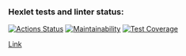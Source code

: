 ### Hexlet tests and linter status:
[![Actions Status](https://github.com/rasskazovilya/python-project-52/actions/workflows/hexlet-check.yml/badge.svg)](https://github.com/rasskazovilya/python-project-52/actions)
[![Maintainability](https://api.codeclimate.com/v1/badges/61b8cb48e1e16fa01194/maintainability)](https://codeclimate.com/github/rasskazovilya/python-project-52/maintainability)
[![Test Coverage](https://api.codeclimate.com/v1/badges/61b8cb48e1e16fa01194/test_coverage)](https://codeclimate.com/github/rasskazovilya/python-project-52/test_coverage)


[Link](https://hexlet-task-manager-qtt4.onrender.com)